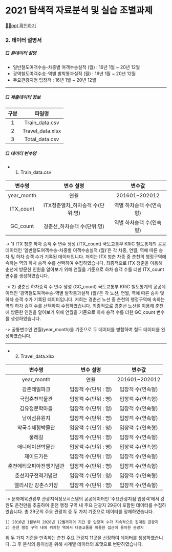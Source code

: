 # 2021 탐색적 자료분석 및 실습 조별과제




[🙋‍♀️ppt 확인하기](https://github.com/seonwoojh/kangwon_project/blob/main/%ED%83%90%EC%83%89%EC%A0%81%20%EC%9E%90%EB%A3%8C%EB%B6%84%EC%84%9D_%ED%8C%80%EA%B3%BC%EC%A0%9C%202_1%EC%A1%B0.pdf)


### 2. 데이터 설명서


##### □ 원데이터 설명

* 일반철도여객수송-차종별 여객수송실적 (월) : 16년 1월 ~ 20년 12월
* 광역철도여객수송-역별 발착통과실적 (월) : 16년 1월 ~ 20년 12월
* 주요관광지점 입장객 : 16년 1월 ~ 20년 12월

---

##### □ 제출데이터 정보

|구분|파일명|
|:---:|:------:|
|1|Train_data.csv|
|2|Travel_data.xlsx|
|3|Total_data.csv|


##### □ 데이터 변수명

* 1. Train_data.csv

|변수명|변수 설명|변수값|
|:---:|:---:|:---:|
|year_month|연월|201601~202012|
|ITX_count|ITX청춘열차_하차승객 수(단위:명)|역별 하차승객 수(연속형)|
|GC_count|경춘선_하차승객 수(단위:명)|역별 하차승객 수(연속형)|


-> 1) ITX 청춘 하차 승객 수 변수 생성 (ITX_count)
  국토교통부 KRiC 철도통계의 공공데이터인 ‘일반철도여객수송-차종별 여객수송실적 (월)’은 각 차종, 연월, 역에 따른 승차 및 하차 승객 수가 기록된 데이터입니다. 저희는 ITX 청춘 차종 중 춘천의 행정구역에 속하는 역의 하차 승객 수를 선택하여 수집하였습니다. 최종적으로 ITX 청춘을 이용해 춘천에 방문한 인원을 알아보기 위해 연월을 기준으로 하차 승객 수를 더한 ITX_count 변수를 생성하였습니다.

-> 2) 경춘선 하차승객 수 변수 생성 (GC_count)
  국토교통부 KRiC 철도통계의 공공데이터인 ‘광역철도여객수송-역별 발착통과실적 (월)’은 각 노선, 연월, 역에 따른
승차 및 하차 승객 수가 기록된 데이터입니다. 저희는 경춘선 노선 중 춘천의 행정구역에 속하는 역의 하차 승객 수를 선택하여 수집하였습니다. 최종적으로 경춘선 노선을 이용해 춘천에 방문한 인원을 알아보기 위해 연월을 기준으로 하차 승객 수를 더한 GC_count 변수를 생성하였습니다.

-> 공통변수인 연월(year_month)를 기준으로 두 데이터를 병합하여 철도 데이터를 완성하였습니다.

---

* 2. Travel_data.xlsx

|변수명|변수 설명|변수값|
|:---:|:---:|:---:|
|year_month|연월|201601~202012|
|강촌레일파크|입장객 수(단위 : 명)|입장객 수(연속형)|
|국립춘천박물관|입장객 수(단위 : 명)|입장객 수(연속형)|
|김유정문학마을|입장객 수(단위 : 명)|입장객 수(연속형)|
|남이섬유원지|입장객 수(단위 : 명)|입장객 수(연속형)|
|막국수체험박물관|입장객 수(단위 : 명)|입장객 수(연속형)|
|물레길|입장객 수(단위 : 명)|입장객 수(연속형)|
|애니메이션박물관|입장객 수(단위 : 명)|입장객 수(연속형)|
|제이드가든|입장객 수(단위 : 명)|입장객 수(연속형)|
|춘천에티오피아전쟁기념관|입장객 수(단위 : 명)|입장객 수(연속형)|
|춘천지구전적기념관|입장객 수(단위 : 명)|입장객 수(연속형)|
|엘리시안 강촌스키장|입장객 수(단위 : 명)|입장객 수(연속형)|


->  문화체육관광부 관광지식정보시스템의 공공데이터인 ‘주요관광지점 입장객’에서 강원도 춘천만을 추출하여 춘천 행정 구역 내 주요 관광지 29곳이 포함된 데이터를 수집하였습니다. 총 29곳의 주요 관광지 중 두 가지 기준으로 데이터를 정제하였습니다. 

	1) 2016년 1월부터 2020년 12월까지의 기간 중 입장객 수가 지속적으로 집계된 관광지
	2) 춘천 행정 구역 내에 위치한 역에서 대중교통을 이용한 접근이 용이한 관광지

  위 두 가지 기준을 만족하는 춘천 주요 관광지 11곳을 선정하여 데이터를 생성하였습니다. 그 후 분석의 용이성을 위해 시계열 데이터의 포맷으로 변환하였습니다.
